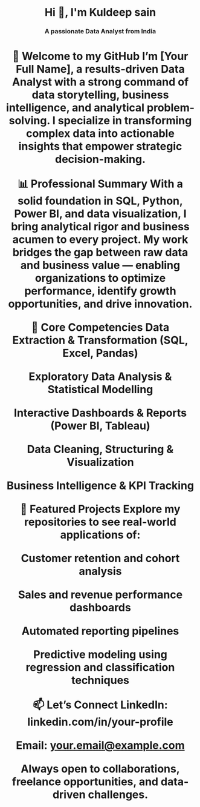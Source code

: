 <h1 align="center">Hi 👋, I'm Kuldeep sain</h1>
<h3 align="center">A passionate Data Analyst from India</h3>
<h1 align = "center">👋 Welcome to my GitHub
I’m [Your Full Name], a results-driven Data Analyst with a strong command of data storytelling, business intelligence, and analytical problem-solving. I specialize in transforming complex data into actionable insights that empower strategic decision-making.

📊 Professional Summary
With a solid foundation in SQL, Python, Power BI, and data visualization, I bring analytical rigor and business acumen to every project. My work bridges the gap between raw data and business value — enabling organizations to optimize performance, identify growth opportunities, and drive innovation.

🔧 Core Competencies
Data Extraction & Transformation (SQL, Excel, Pandas)

Exploratory Data Analysis & Statistical Modelling

Interactive Dashboards & Reports (Power BI, Tableau)

Data Cleaning, Structuring & Visualization

Business Intelligence & KPI Tracking

📂 Featured Projects
Explore my repositories to see real-world applications of:

Customer retention and cohort analysis

Sales and revenue performance dashboards

Automated reporting pipelines

Predictive modeling using regression and classification techniques

📫 Let’s Connect
LinkedIn: linkedin.com/in/your-profile

Email: your.email@example.com

Always open to collaborations, freelance opportunities, and data-driven challenges. </h1>
